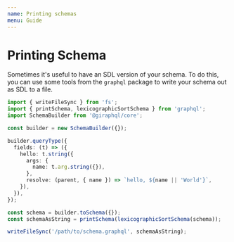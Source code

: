 ```yaml
---
name: Printing schemas
menu: Guide
---
```


# Printing Schema

Sometimes it's useful to have an SDL version of your schema. To do this, you can use some tools from
the `graphql` package to write your schema out as SDL to a file.

```typescript
import { writeFileSync } from 'fs';
import { printSchema, lexicographicSortSchema } from 'graphql';
import SchemaBuilder from '@giraphql/core';

const builder = new SchemaBuilder({});

builder.queryType({
  fields: (t) => ({
    hello: t.string({
      args: {
        name: t.arg.string({}),
      },
      resolve: (parent, { name }) => `hello, ${name || 'World'}`,
    }),
  }),
});

const schema = builder.toSchema({});
const schemaAsString = printSchema(lexicographicSortSchema(schema));

writeFileSync('/path/to/schema.graphql', schemaAsString);
```
